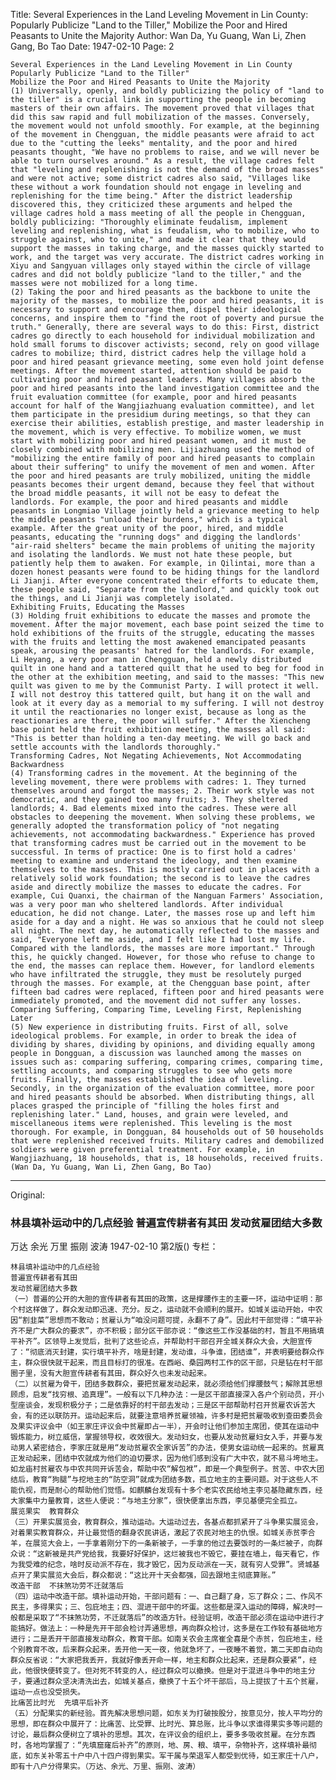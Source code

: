 Title: Several Experiences in the Land Leveling Movement in Lin County: Popularly Publicize "Land to the Tiller," Mobilize the Poor and Hired Peasants to Unite the Majority
Author: Wan Da, Yu Guang, Wan Li, Zhen Gang, Bo Tao
Date: 1947-02-10
Page: 2

    Several Experiences in the Land Leveling Movement in Lin County
    Popularly Publicize "Land to the Tiller"
    Mobilize the Poor and Hired Peasants to Unite the Majority
    (1) Universally, openly, and boldly publicizing the policy of "land to the tiller" is a crucial link in supporting the people in becoming masters of their own affairs. The movement proved that villages that did this saw rapid and full mobilization of the masses. Conversely, the movement would not unfold smoothly. For example, at the beginning of the movement in Chengguan, the middle peasants were afraid to act due to the "cutting the leeks" mentality, and the poor and hired peasants thought, "We have no problems to raise, and we will never be able to turn ourselves around." As a result, the village cadres felt that "leveling and replenishing is not the demand of the broad masses" and were not active; some district cadres also said, "Villages like these without a work foundation should not engage in leveling and replenishing for the time being." After the district leadership discovered this, they criticized these arguments and helped the village cadres hold a mass meeting of all the people in Chengguan, boldly publicizing: "Thoroughly eliminate feudalism, implement leveling and replenishing, what is feudalism, who to mobilize, who to struggle against, who to unite," and made it clear that they would support the masses in taking charge, and the masses quickly started to work, and the target was very accurate. The district cadres working in Xiyu and Sangyuan villages only stayed within the circle of village cadres and did not boldly publicize "land to the tiller," and the masses were not mobilized for a long time.
    (2) Taking the poor and hired peasants as the backbone to unite the majority of the masses, to mobilize the poor and hired peasants, it is necessary to support and encourage them, dispel their ideological concerns, and inspire them to "find the root of poverty and pursue the truth." Generally, there are several ways to do this: First, district cadres go directly to each household for individual mobilization and hold small forums to discover activists; second, rely on good village cadres to mobilize; third, district cadres help the village hold a poor and hired peasant grievance meeting, some even hold joint defense meetings. After the movement started, attention should be paid to cultivating poor and hired peasant leaders. Many villages absorb the poor and hired peasants into the land investigation committee and the fruit evaluation committee (for example, poor and hired peasants account for half of the Wangjiazhuang evaluation committee), and let them participate in the presidium during meetings, so that they can exercise their abilities, establish prestige, and master leadership in the movement, which is very effective. To mobilize women, we must start with mobilizing poor and hired peasant women, and it must be closely combined with mobilizing men. Lijiazhuang used the method of "mobilizing the entire family of poor and hired peasants to complain about their suffering" to unify the movement of men and women. After the poor and hired peasants are truly mobilized, uniting the middle peasants becomes their urgent demand, because they feel that without the broad middle peasants, it will not be easy to defeat the landlords. For example, the poor and hired peasants and middle peasants in Longmiao Village jointly held a grievance meeting to help the middle peasants "unload their burdens," which is a typical example. After the great unity of the poor, hired, and middle peasants, educating the "running dogs" and digging the landlords' "air-raid shelters" became the main problems of uniting the majority and isolating the landlords. We must not hate these people, but patiently help them to awaken. For example, in Qilintai, more than a dozen honest peasants were found to be hiding things for the landlord Li Jianji. After everyone concentrated their efforts to educate them, these people said, "Separate from the landlord," and quickly took out the things, and Li Jianji was completely isolated.
    Exhibiting Fruits, Educating the Masses
    (3) Holding fruit exhibitions to educate the masses and promote the movement. After the major movement, each base point seized the time to hold exhibitions of the fruits of the struggle, educating the masses with the fruits and letting the most awakened emancipated peasants speak, arousing the peasants' hatred for the landlords. For example, Li Heyang, a very poor man in Chengguan, held a newly distributed quilt in one hand and a tattered quilt that he used to beg for food in the other at the exhibition meeting, and said to the masses: "This new quilt was given to me by the Communist Party. I will protect it well. I will not destroy this tattered quilt, but hang it on the wall and look at it every day as a memorial to my suffering. I will not destroy it until the reactionaries no longer exist, because as long as the reactionaries are there, the poor will suffer." After the Xiencheng base point held the fruit exhibition meeting, the masses all said: "This is better than holding a ten-day meeting. We will go back and settle accounts with the landlords thoroughly."
    Transforming Cadres, Not Negating Achievements, Not Accommodating Backwardness
    (4) Transforming cadres in the movement. At the beginning of the leveling movement, there were problems with cadres: 1. They turned themselves around and forgot the masses; 2. Their work style was not democratic, and they gained too many fruits; 3. They sheltered landlords; 4. Bad elements mixed into the cadres. These were all obstacles to deepening the movement. When solving these problems, we generally adopted the transformation policy of "not negating achievements, not accommodating backwardness." Experience has proved that transforming cadres must be carried out in the movement to be successful. In terms of practice: One is to first hold a cadres' meeting to examine and understand the ideology, and then examine themselves to the masses. This is mostly carried out in places with a relatively solid work foundation; the second is to leave the cadres aside and directly mobilize the masses to educate the cadres. For example, Cui Quanxi, the chairman of the Nanguan Farmers' Association, was a very poor man who sheltered landlords. After individual education, he did not change. Later, the masses rose up and left him aside for a day and a night. He was so anxious that he could not sleep all night. The next day, he automatically reflected to the masses and said, "Everyone left me aside, and I felt like I had lost my life. Compared with the landlords, the masses are more important." Through this, he quickly changed. However, for those who refuse to change to the end, the masses can replace them. However, for landlord elements who have infiltrated the struggle, they must be resolutely purged through the masses. For example, at the Chengguan base point, after fifteen bad cadres were replaced, fifteen poor and hired peasants were immediately promoted, and the movement did not suffer any losses.
    Comparing Suffering, Comparing Time, Leveling First, Replenishing Later
    (5) New experience in distributing fruits. First of all, solve ideological problems. For example, in order to break the idea of ​​dividing by shares, dividing by opinions, and dividing equally among people in Dongguan, a discussion was launched among the masses on issues such as: comparing suffering, comparing crimes, comparing time, settling accounts, and comparing struggles to see who gets more fruits. Finally, the masses established the idea of ​​leveling. Secondly, in the organization of the evaluation committee, more poor and hired peasants should be absorbed. When distributing things, all places grasped the principle of "filling the holes first and replenishing later." Land, houses, and grain were leveled, and miscellaneous items were replenished. This leveling is the most thorough. For example, in Dongguan, 84 households out of 50 households that were replenished received fruits. Military cadres and demobilized soldiers were given preferential treatment. For example, in Wangjiazhuang, 18 households, that is, 18 households, received fruits. (Wan Da, Yu Guang, Wan Li, Zhen Gang, Bo Tao)



<hr /> 

Original: 


### 林县填补运动中的几点经验  普遍宣传耕者有其田  发动贫雇团结大多数
万达  余光  万里  振刚  波涛
1947-02-10
第2版()
专栏：

    林县填补运动中的几点经验
    普遍宣传耕者有其田
    发动贫雇团结大多数
    （一）普遍的公开的大胆的宣传耕者有其田的政策，这是撑腰作主的主要一环，运动中证明：那个村这样做了，群众发动即迅速、充分。反之，运动就不会顺利的展开。如城关运动开始，中农因“割韭菜”思想而不敢动；贫雇认为“咱没问题可提，永翻不了身”。因此村干部觉得：“填平补齐不是广大群众的要求”，亦不积极；部分区干部亦说：“像这些工作没基础的村，暂且不用搞填平补齐”。区领导上发觉后，批判了这些论点，并帮助村干部召开全城关群众大会，大胆宣传了：“彻底消灭封建，实行填平补齐，啥是封建，发动谁，斗争谁，团结谁”，并表明要给群众作主，群众很快就干起来，而且目标打的很准。在西峪、桑园两村工作的区干部，只是钻在村干部圈子里，没有大胆宣传耕者有其田，群众好久也未发动起来。
    （二）以贫雇为骨干，团结多数群众，要把贫雇发动起来，就必须给他们撑腰鼓气；解除其思想顾虑，启发“找穷根、追真理”。一般有以下几种办法：一是区干部直接深入各户个别动员，开小型座谈会，发现积极分子；二是依靠好的村干部去发动；三是区干部帮助村召开贫雇农诉苦大会，有的还以联防开。运动起来后，就要注意培养贫雇领袖，许多村是把贫雇吸收到查田委员会及果实评议会中（如王家庄评议会中贫雇即占一半），开会时让他们参加主席团，使其在运动中锻炼能力，树立威信，掌握领导权，收效很大。发动妇女，也要从发动贫雇妇女入手，并要与发动男人紧密结合，李家庄就是用“发动贫雇农全家诉苦”的办法，使男女运动统一起来的。贫雇真正发动起来，团结中农就成为他们的迫切要求，因为他们感到没有广大中农，就不易斗垮地主。如龙庙村贫雇农与中农共同开诉苦会，帮助中农“解包袱”，即是一个典型例子。贫苦、中农大团结后，教育“狗腿”与挖地主的“防空洞”就成为团结多数，孤立地主的主要问题。对于这些人不能仇视，而是耐心的帮助他们觉悟。如麒麟台发现有十多个老实农民给地主李见基隐藏东西，经大家集中力量教育，这些人便说：“与地主分家”，很快便拿出东西，李见基便完全孤立。
    展览果实  教育群众
    （三）开果实展览会，教育群众，推动运动。大运动过去，各基点都抓紧开了斗争果实展览会，对着果实教育群众，并让最觉悟的翻身农民讲话，激起了农民对地主的仇恨。如城关赤贫李合羊，在展览大会上，一手拿着刚分下的一条新被子，一手拿的他过去要饭时的一条烂被子，向群众说：“这新被是共产党给我，我要好好保护，这烂被我也不毁它，要挂在墙上，每天看它，作为我受难的纪念，啥时反动派不存在，我才毁它，因为反动派在一天，就有穷人受罪”。贤城基点开了果实展览大会后，群众都说：“这比开十天会都强，回去跟地主彻底算账。”
    改造干部  不抹煞功劳不迁就落后
    （四）运动中改造干部。填补运动开始，干部问题有：一、自己翻了身，忘了群众；二、作风不民主，多得果实；三、包庇地主；四、混进干部中的坏蛋。这些都是深入运动的障碍，解决时一般都是采取了“不抹煞功劳，不迁就落后”的改造方针。经验证明，改造干部必须在运动中进行才能搞好。做法上：一种是先开干部会检讨弄通思想，再向群众检讨，这多是在工作较有基础地方进行；二是丢开干部直接发动群众，教育干部。如南关农会主席崔全喜是个赤贫，包庇地主，经个别教育不改，后来群众起来，丢开他一天一夜，他就急坏了，一夜睡不着觉，第二天即自动向群众反省说：“大家把我丢开，我就好像丢开命一样，地主和群众比起来，还是群众要紧”，经此，他很快便转变了。但对死不转变的人，经过群众可以撤换。但是对于混进斗争中的地主分子，要通过群众坚决清洗出去，如城关基点，撤换了十五个坏干部后，马上提拔了十五个贫雇，运动一点也没受损失。
    比痛苦比时光  先填平后补齐
    （五）分配果实的新经验。首先解决思想问题，如东关为打破按股分，按意见分，按人平均分的思想，即在群众中展开了：比痛苦、比受罪、比时光、算总账，比斗争以求谁得果实多等问题的讨论，最后群众便树立了填补的思想。其次，在评议会的组织上，要多多吸收贫雇。在分东西时，各地均掌握了：“先填窟窿后补齐”的原则，地、房、粮、填平，杂物补齐，这样填补最彻底，如东关补零五十户中八十四户得到果实。军干属与荣退军人都受到优待，如王家庄十八户，即有十八户分得果实。（万达、余光、万里、振刚、波涛）

